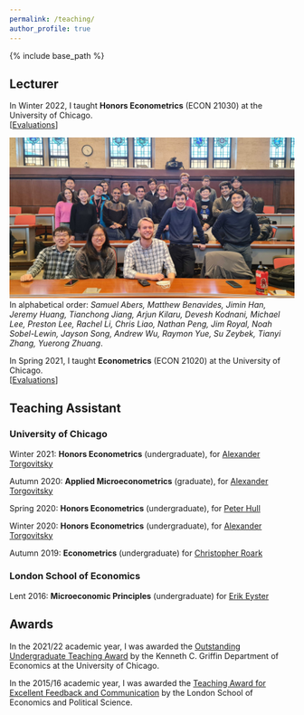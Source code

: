 ```yaml
---
permalink: /teaching/
author_profile: true
---
```


{% include base_path %}



## Lecturer 

In Winter 2022, I taught **Honors Econometrics** (ECON 21030) at the University of Chicago.<br/>
[[Evaluations](/files/21030TeachingEvaluations.pdf)]

![21030](/files/21030ClassPic.jpg)<br/>
In alphabetical order: *Samuel Abers, Matthew Benavides, Jimin Han, Jeremy Huang, Tianchong Jiang, Arjun Kilaru, Devesh Kodnani, Michael Lee, Preston Lee, Rachel Li, Chris Liao, Nathan Peng, Jim Royal, Noah Sobel-Lewin, Jayson Song, Andrew Wu, Raymon Yue, Su Zeybek, Tianyi Zhang, Yuerong Zhuang*.

In Spring 2021, I taught **Econometrics** (ECON 21020) at the University of Chicago.<br/>
[[Evaluations](/files/21020TeachingEvaluations.pdf)]


## Teaching Assistant

### University of Chicago <br/>

Winter 2021: **Honors Econometrics** (undergraduate), for [Alexander Torgovitsky](https://a-torgovitsky.github.io/)

Autumn 2020: **Applied Microeconometrics** (graduate), for [Alexander Torgovitsky](https://a-torgovitsky.github.io/)

Spring 2020: **Honors Econometrics** (undergraduate), for [Peter Hull](https://sites.google.com/site/aboutpeterhull/home)

Winter 2020: **Honors Econometrics** (undergraduate), for [Alexander Torgovitsky](https://a-torgovitsky.github.io/)

Autumn 2019: **Econometrics** (undergraduate) for [Christopher Roark](https://www.sites.google.com/site/christopherjamesroark/home?pli=1)

### London School of Economics<br/>

Lent 2016: **Microeconomic Principles** (undergraduate) for [Erik Eyster](https://econ.ucsb.edu/people/faculty/erik-eyster)

## Awards

In the 2021/22 academic year, I was awarded the [Outstanding Undergraduate Teaching Award](XXX) by the Kenneth C. Griffin Department of Economics at the University of Chicago.

In the 2015/16 academic year, I was awarded the [Teaching Award for Excellent Feedback and Communication](https://www.lse.ac.uk/economics/Assets/Documents/EAR/economics-annual-review-20152016.pdf) by the London School of Economics and Political Science.